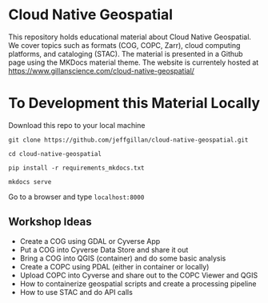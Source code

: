 # Cloud Native Geospatial
This repository holds educational material about Cloud Native Geospatial. We cover topics such as formats (COG, COPC, Zarr), cloud computing platforms, and cataloging (STAC). The material is presented in a Github page using the MKDocs material theme. The website is currentely hosted at https://www.gillanscience.com/cloud-native-geospatial/

# To Development this Material Locally

Download this repo to your local machine

`git clone https://github.com/jeffgillan/cloud-native-geospatial.git`

`cd cloud-native-geospatial`

`pip install -r requirements_mkdocs.txt`

`mkdocs serve` 

Go to a browser and type `localhost:8000`

## Workshop Ideas

* Create a COG using GDAL or Cyverse App
* Put a COG into Cyverse Data Store and share it out
* Bring a COG into QGIS (container) and do some basic analysis
* Create a COPC using PDAL (either in container or locally)
* Upload COPC into Cyverse and share out to the COPC Viewer and QGIS
* How to containerize geospatial scripts and create a processing pipeline
* How to use STAC and do API calls 
